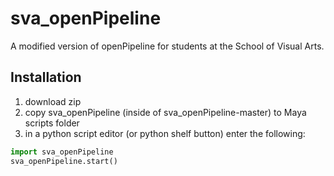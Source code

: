 # sva_openPipeline
A modified version of openPipeline for students at the School of Visual Arts.

## Installation
1. download zip
2. copy sva_openPipeline (inside of sva_openPipeline-master) to Maya scripts folder
3. in a python script editor (or python shelf button) enter the following:
```python
import sva_openPipeline
sva_openPipeline.start()
```
